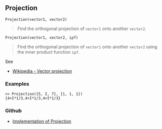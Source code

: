 ## Projection

```
Projection(vector1, vector2)
```

> Find the orthogonal projection of `vector1` onto another `vector2`.
 
```
Projection(vector1, vector2, ipf)
```

> Find the orthogonal projection of `vector1` onto another `vector2` using the inner product function `ipf`.

See
* [Wikipedia - Vector projection](https://en.wikipedia.org/wiki/Vector_projection)

### Examples

```
>> Projection({5, I, 7}, {1, 1, 1})
{4+I*1/3,4+I*1/3,4+I*1/3}
```

### Github

* [Implementation of Projection](https://github.com/axkr/symja_android_library/blob/master/symja_android_library/matheclipse-core/src/main/java/org/matheclipse/core/builtin/LinearAlgebra.java#L3516) 
